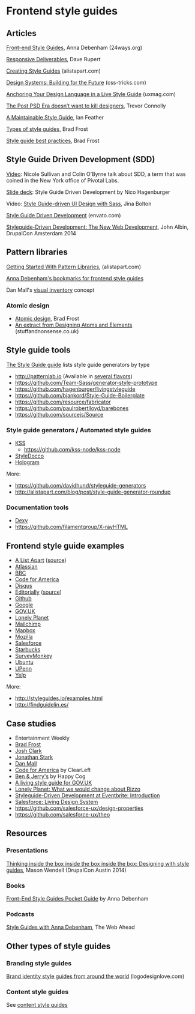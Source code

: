 # Frontend style guides

## Articles

[Front-end Style Guides](http://24ways.org/2011/front-end-style-guides/), Anna Debenham (24ways.org)

[Responsive Deliverables](http://daverupert.com/2013/04/responsive-deliverables/), Dave Rupert

[Creating Style Guides](http://alistapart.com/article/creating-style-guides) (alistapart.com)

[Design Systems: Building for the Future](http://css-tricks.com/design-systems-building-future) (css-tricks.com)

[Anchoring Your Design Language in a Live Style Guide](https://uxmag.com/articles/anchoring-your-design-language-in-a-live-style-guide) (uxmag.com)

[The Post PSD Era doesn’t want to kill designers](https://medium.com/ux-ux-human-interfaces/the-post-psd-era-doesnt-want-to-kill-designers-4281d505fd9a), Trevor Connolly

[A Maintainable Style Guide](http://ianfeather.co.uk/a-maintainable-style-guide/), Ian Feather

[Types of style guides](http://bradfrost.com/blog/post/style-guides/), Brad Frost

[Style guide best practices](http://bradfrost.com/blog/post/style-guide-best-practices/), Brad Frost


## Style Guide Driven Development (SDD)

[Video](http://www.stubbornella.org/content/2014/04/09/style-guide-driven-development/): Nicole Sullivan and Colin O’Byrne talk about SDD, a term that was coined in the New York office of Pivotal Labs.

[Slide deck](https://speakerdeck.com/hagenburger/style-guide-driven-development): Style Guide Driven Development by Nico Hagenburger

Video: [Style Guide-driven UI Design with Sass](https://vimeo.com/45897176), Jina Bolton

[Style Guide Driven Development](http://webuild.envato.com/blog/styleguide-driven-development/) (envato.com)

[Styleguide-Driven Development: The New Web Development](https://amsterdam2014.drupal.org/session/styleguide-driven-development-new-web-development), John Albin, DrupalCon Amsterdam 2014


## Pattern libraries

[Getting Started With Pattern Libraries](http://alistapart.com/blog/post/getting-started-with-pattern-libraries/), (alistapart.com)

[Anna Debenham's bookmarks for frontend style guides](https://gimmebar.com/collection/4ecd439c2f0aaad734000022/front-end-styleguides)

Dan Mall's [visual inventory](http://danielmall.com/articles/visual-inventory/) concept

### Atomic design

* [Atomic design](http://bradfrostweb.com/blog/post/atomic-web-design), Brad Frost
* [An extract from Designing Atoms and Elements](http://stuffandnonsense.co.uk/blog/about/an-extract-from-designing-atoms-and-elements) (stuffandnonsense.co.uk)

## Style guide tools

[The Style Guide guide](http://vinspee.me/style-guide-guide/) lists style guide generators by type

* http://patternlab.io (Available in [several flavors](https://github.com/pattern-lab/))
* https://github.com/Team-Sass/generator-style-prototype
* https://github.com/hagenburger/livingstyleguide
* https://github.com/bjankord/Style-Guide-Boilerplate
* https://github.com/resource/fabricator
* https://github.com/paulrobertlloyd/barebones
* https://github.com/sourcejs/Source

### Style guide generators / Automated style guides

* [KSS](http://kss-node.github.io/kss-node/)
  * https://github.com/kss-node/kss-node
* [StyleDocco](http://jacobrask.github.io/styledocco)
* [Hologram](http://trulia.github.io/hologram/)


More:

* https://github.com/davidhund/styleguide-generators
* http://alistapart.com/blog/post/style-guide-generator-roundup

### Documentation tools

* [Dexy](http://www.dexy.it/)
* https://github.com/filamentgroup/X-rayHTML

## Frontend style guide examples

* [A List Apart](http://patterns.alistapart.com/) ([source](https://github.com/alistapart/pattern-library))
* [Atlassian](https://docs.atlassian.com/aui/latest/sandbox/#)
* [BBC](http://www.bbc.co.uk/gel)
* [Code for America](http://style.codeforamerica.org/)
* [Disqus](http://disqus.com/pages/style-guide/)
* [Editorially](http://editorially.github.io/styleguide/) ([source](https://github.com/Editorially/styleguide))
* [Github](https://github.com/styleguide/)
* [Google](http://www.google.com/design/spec/material-design/introduction.html)
* [GOV.UK](http://govuk-elements.herokuapp.com/)
* [Lonely Planet](http://rizzo.lonelyplanet.com/styleguide/)
* [Mailchimp](http://ux.mailchimp.com/patterns)
* [Mapbox](https://www.mapbox.com/base)
* [Mozilla](http://www.mozilla.org/en-US/styleguide/)
* [Salesforce](http://sfdc-styleguide.herokuapp.com)
* [Starbucks](http://www.starbucks.com/static/reference/styleguide/)
* [SurveyMonkey](http://chriscoyier.github.io/SurveyMonkey-Design-Patterns/)
* [Ubuntu](http://design.ubuntu.com/web-style-guide/)
* [UPenn](http://www.upenn.edu/webservices/styleguide/)
* [Yelp](http://www.yelp.com/styleguide/)

More:

* http://styleguides.io/examples.html
* http://findguidelin.es/

## Case studies

* Entertainment Weekly
 * [Brad Frost](http://bradfrostweb.com/blog/post/entertainment-weekly/)
 * [Josh Clark](http://globalmoxie.com/blog/entertainment-weekly.shtml)
 * [Jonathan Stark](http://jonathanstark.com/blog/entertainment-weekly/)
 * [Dan Mall](http://superfriend.ly/Entertainment-Weekly-Responsive-Mobile-Site)
* [Code for America](http://clearleft.com/thinks/patternsharing/) by ClearLeft
* [Ben & Jerry's](http://cognition.happycog.com/article/the-scoop-on-our-benjerry.com-style-guide/) by Happy Cog
* [A living style guide for GOV.UK](https://gdstechnology.blog.gov.uk/2014/12/11/govuk-living-style-guide/)
* [Lonely Planet: What we would change about Rizzo](http://ianfeather.co.uk/what-we-would-change-about-rizzo/)
* [Styleguide-Driven Development at Eventbrite: Introduction](https://engineering.eventbrite.com/styleguide-driven-development-at-eventbrite-introduction/)
* [Salesforce: Living Design System](https://medium.com/salesforce-ux/living-design-system-3ab1f2280ef7)
 * https://github.com/salesforce-ux/design-properties
 * https://github.com/salesforce-ux/theo


## Resources

### Presentations

[Thinking inside the box inside the box inside the box: Designing with style guides](http://codingdesigner.github.io/box/), Mason Wendell (DrupalCon Austin 2014)


### Books

[Front-End Style Guides Pocket Guide](http://maban.co.uk/projects/front-end-style-guides/) by Anna Debenham

### Podcasts

[Style Guides with Anna Debenham](http://5by5.tv/webahead/72), The Web Ahead


## Other types of style guides

### Branding style guides

[Brand identity style guides from around the world](http://www.logodesignlove.com/brand-identity-style-guides) (logodesignlove.com)


### Content style guides

See [content style guides](https://github.com/astanush/ux/blob/master/content.md#content-style-guides)
